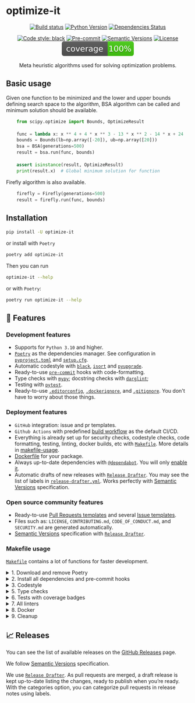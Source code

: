 # optimize-it

<div align="center">

[![Build status](https://github.com/GustavoNagel/optimize-it/actions/workflows/build.yml/badge.svg?branch=master&event=push)](https://github.com/GustavoNagel/optimize-it/actions/workflows/build.yml?branch=master&event=push)
[![Python Version](https://img.shields.io/pypi/pyversions/optimize-it.svg)](https://pypi.org/project/optimize-it/)
[![Dependencies Status](https://img.shields.io/badge/dependencies-up%20to%20date-brightgreen.svg)](https://github.com/GustavoNagel/optimize-it/pulls?utf8=%E2%9C%93&q=is%3Apr%20author%3Aapp%2Fdependabot)

[![Code style: black](https://img.shields.io/badge/code%20style-black-000000.svg)](https://github.com/psf/black)
[![Pre-commit](https://img.shields.io/badge/pre--commit-enabled-brightgreen?logo=pre-commit&logoColor=white)](https://github.com/GustavoNagel/optimize-it/blob/master/.pre-commit-config.yaml)
[![Semantic Versions](https://img.shields.io/badge/%20%20%F0%9F%93%A6%F0%9F%9A%80-semantic--versions-e10079.svg)](https://github.com/GustavoNagel/optimize-it/releases)
[![License](https://img.shields.io/github/license/GustavoNagel/optimize-it)](https://github.com/GustavoNagel/optimize-it/blob/master/LICENSE)
![Coverage Report](assets/images/coverage.svg)

Meta heuristic algorithms used for solving optimization problems.

</div>

## Basic usage

Given one function to be minimized and the lower and upper bounds defining 
search space to the algorithm, BSA algorithm can be called and minimum solution should be available.

```python
    from scipy.optimize import Bounds, OptimizeResult

    func = lambda x: x ** 4 + 4 * x ** 3 - 13 * x ** 2 - 14 * x + 24
    bounds = Bounds(lb=np.array([-20]), ub=np.array([20]))
    bsa = BSA(generations=500)
    result = bsa.run(func, bounds)

    assert isinstance(result, OptimizeResult)
    print(result.x)  # Global minimum solution for function
```

Firefly algorithm is also available.

```python
    firefly = Firefly(generations=500)
    result = firefly.run(func, bounds)
```

## Installation

```bash
pip install -U optimize-it
```

or install with `Poetry`

```bash
poetry add optimize-it
```

Then you can run

```bash
optimize-it --help
```

or with `Poetry`:

```bash
poetry run optimize-it --help
```

## 🚀 Features

### Development features

- Supports for `Python 3.10` and higher.
- [`Poetry`](https://python-poetry.org/) as the dependencies manager. See configuration in [`pyproject.toml`](https://github.com/optimize_it/optimize-it/blob/master/pyproject.toml) and [`setup.cfg`](https://github.com/optimize_it/optimize-it/blob/master/setup.cfg).
- Automatic codestyle with [`black`](https://github.com/psf/black), [`isort`](https://github.com/timothycrosley/isort) and [`pyupgrade`](https://github.com/asottile/pyupgrade).
- Ready-to-use [`pre-commit`](https://pre-commit.com/) hooks with code-formatting.
- Type checks with [`mypy`](https://mypy.readthedocs.io); docstring checks with [`darglint`](https://github.com/terrencepreilly/darglint);
- Testing with [`pytest`](https://docs.pytest.org/en/latest/).
- Ready-to-use [`.editorconfig`](https://github.com/optimize_it/optimize-it/blob/master/.editorconfig), [`.dockerignore`](https://github.com/optimize_it/optimize-it/blob/master/.dockerignore), and [`.gitignore`](https://github.com/optimize_it/optimize-it/blob/master/.gitignore). You don't have to worry about those things.

### Deployment features

- `GitHub` integration: issue and pr templates.
- `Github Actions` with predefined [build workflow](https://github.com/optimize_it/optimize-it/blob/master/.github/workflows/build.yml) as the default CI/CD.
- Everything is already set up for security checks, codestyle checks, code formatting, testing, linting, docker builds, etc with [`Makefile`](https://github.com/optimize_it/optimize-it/blob/master/Makefile#L89). More details in [makefile-usage](#makefile-usage).
- [Dockerfile](https://github.com/optimize_it/optimize-it/blob/master/docker/Dockerfile) for your package.
- Always up-to-date dependencies with [`@dependabot`](https://dependabot.com/). You will only [enable it](https://docs.github.com/en/github/administering-a-repository/enabling-and-disabling-version-updates#enabling-github-dependabot-version-updates).
- Automatic drafts of new releases with [`Release Drafter`](https://github.com/marketplace/actions/release-drafter). You may see the list of labels in [`release-drafter.yml`](https://github.com/optimize_it/optimize-it/blob/master/.github/release-drafter.yml). Works perfectly with [Semantic Versions](https://semver.org/) specification.

### Open source community features

- Ready-to-use [Pull Requests templates](https://github.com/optimize_it/optimize-it/blob/master/.github/PULL_REQUEST_TEMPLATE.md) and several [Issue templates](https://github.com/optimize_it/optimize-it/tree/master/.github/ISSUE_TEMPLATE).
- Files such as: `LICENSE`, `CONTRIBUTING.md`, `CODE_OF_CONDUCT.md`, and `SECURITY.md` are generated automatically.
- [Semantic Versions](https://semver.org/) specification with [`Release Drafter`](https://github.com/marketplace/actions/release-drafter).

### Makefile usage

[`Makefile`](https://github.com/optimize_it/optimize-it/blob/master/Makefile) contains a lot of functions for faster development.

<details>
<summary>1. Download and remove Poetry</summary>
<p>

To download and install Poetry run:

```bash
make poetry-download
```

To uninstall

```bash
make poetry-remove
```

</p>
</details>

<details>
<summary>2. Install all dependencies and pre-commit hooks</summary>
<p>

Install requirements:

```bash
make install
```

Pre-commit hooks coulb be installed after `git init` via

```bash
make pre-commit-install
```

</p>
</details>

<details>
<summary>3. Codestyle</summary>
<p>

Automatic formatting uses `pyupgrade`, `isort` and `black`.

```bash
make codestyle

# or use synonym
make formatting
```

Codestyle checks only, without rewriting files:

```bash
make check-codestyle
```

> Note: `check-codestyle` uses `isort`, `black` and `darglint` library

Update all dev libraries to the latest version using one comand

```bash
make update-dev-deps
```

<details>
<summary>4. Code security</summary>
<p>

```bash
make check-safety
```

This command launches `Poetry` integrity checks as well as identifies security issues with `Safety` and `Bandit`.

```bash
make check-safety
```

</p>
</details>

</p>
</details>

<details>
<summary>5. Type checks</summary>
<p>

Run `mypy` static type checker

```bash
make mypy
```

</p>
</details>

<details>
<summary>6. Tests with coverage badges</summary>
<p>

Run `pytest`

```bash
make test
```

</p>
</details>

<details>
<summary>7. All linters</summary>
<p>

Of course there is a command to ~~rule~~ run all linters in one:

```bash
make lint
```

the same as:

```bash
make test && make check-codestyle && make mypy
```

</p>
</details>

<details>
<summary>8. Docker</summary>
<p>

```bash
make docker-build
```

which is equivalent to:

```bash
make docker-build VERSION=latest
```

Remove docker image with

```bash
make docker-remove
```

More information [about docker](https://github.com/optimize_it/optimize-it/tree/master/docker).

</p>
</details>

<details>
<summary>9. Cleanup</summary>
<p>
Delete pycache files

```bash
make pycache-remove
```

Remove package build

```bash
make build-remove
```

Delete .DS_STORE files

```bash
make dsstore-remove
```

Remove .mypycache

```bash
make mypycache-remove
```

Or to remove all above run:

```bash
make cleanup
```

</p>
</details>

## 📈 Releases

You can see the list of available releases on the [GitHub Releases](https://github.com/optimize_it/optimize-it/releases) page.

We follow [Semantic Versions](https://semver.org/) specification.

We use [`Release Drafter`](https://github.com/marketplace/actions/release-drafter). As pull requests are merged, a draft release is kept up-to-date listing the changes, ready to publish when you’re ready. With the categories option, you can categorize pull requests in release notes using labels.
